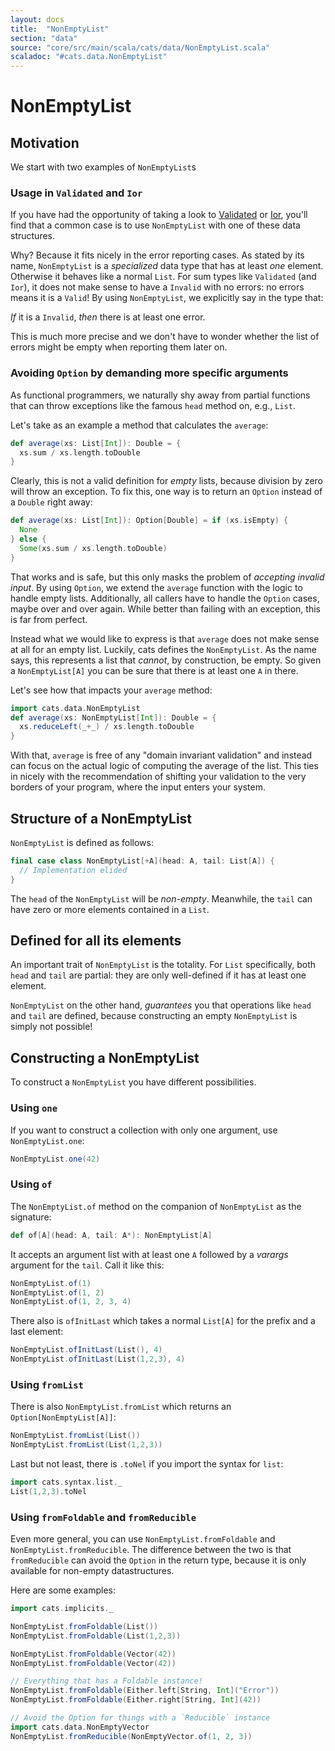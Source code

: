 ```yaml
---
layout: docs
title:  "NonEmptyList"
section: "data"
source: "core/src/main/scala/cats/data/NonEmptyList.scala"
scaladoc: "#cats.data.NonEmptyList"
---
```

# NonEmptyList

## Motivation

We start with two examples of `NonEmptyList`s

### Usage in `Validated` and `Ior`

If you have had the opportunity of taking a look to
[Validated](validated.html) or [Ior](ior.html), you'll find that a
common case is to use `NonEmptyList` with one of these data
structures.

Why? Because it fits nicely in the error reporting cases. As stated by
its name, `NonEmptyList` is a _specialized_ data type that has at
least *one* element.  Otherwise it behaves like a normal `List`.  For
sum types like `Validated` (and `Ior`), it does not make sense to have
a `Invalid` with no errors: no errors means it is a `Valid`!  By using
`NonEmptyList`, we explicitly say in the type that:

*If* it is a `Invalid`, *then* there is at least one error.

This is much more precise and we don't have to wonder whether the list
of errors might be empty when reporting them later on.

### Avoiding `Option` by demanding more specific arguments

As functional programmers, we naturally shy away from partial
functions that can throw exceptions like the famous `head` method on,
e.g., `List`.

Let's take as an example a method that calculates the `average`:

```scala mdoc:silent
def average(xs: List[Int]): Double = {
  xs.sum / xs.length.toDouble
}
```

Clearly, this is not a valid definition for *empty* lists, because
division by zero will throw an exception.  To fix this, one way is to
return an `Option` instead of a `Double` right away:

```scala mdoc:silent:nest
def average(xs: List[Int]): Option[Double] = if (xs.isEmpty) {
  None
} else {
  Some(xs.sum / xs.length.toDouble)
}
```

That works and is safe, but this only masks the problem of *accepting
invalid input*.  By using `Option`, we extend the `average` function
with the logic to handle empty lists.  Additionally, all callers have
to handle the `Option` cases, maybe over and over again.  While better
than failing with an exception, this is far from perfect.

Instead what we would like to express is that `average` does not make
sense at all for an empty list.  Luckily, cats defines the
`NonEmptyList`.  As the name says, this represents a list that
*cannot*, by construction, be empty.  So given a `NonEmptyList[A]` you
can be sure that there is at least one `A` in there.

Let's see how that impacts your `average` method:

```scala mdoc:silent:nest
import cats.data.NonEmptyList
def average(xs: NonEmptyList[Int]): Double = {
  xs.reduceLeft(_+_) / xs.length.toDouble
}
```

With that, `average` is free of any "domain invariant validation" and
instead can focus on the actual logic of computing the average of the
list.  This ties in nicely with the recommendation of shifting your
validation to the very borders of your program, where the input enters
your system.

## Structure of a NonEmptyList

`NonEmptyList` is defined as follows:

```scala
final case class NonEmptyList[+A](head: A, tail: List[A]) {
  // Implementation elided
}
```

The `head` of the `NonEmptyList` will be _non-empty_. Meanwhile, the
`tail` can have zero or more elements contained in a `List`.

## Defined for all its elements

An important trait of `NonEmptyList` is the totality. For `List` specifically,
both `head` and `tail` are partial: they are only well-defined if it
has at least one element.

`NonEmptyList` on the other hand, _guarantees_ you that operations like
`head` and `tail` are defined, because constructing an empty
`NonEmptyList` is simply not possible!

## Constructing a NonEmptyList

To construct a `NonEmptyList` you have different possibilities.

### Using `one`

If you want to construct a collection with only one argument, use
`NonEmptyList.one`:

```scala mdoc
NonEmptyList.one(42)
```

### Using `of`

The `NonEmptyList.of` method on the companion of `NonEmptyList` as the signature:

```scala
def of[A](head: A, tail: A*): NonEmptyList[A]
```

It accepts an argument list with at least one `A` followed by a
*varargs* argument for the `tail`.  Call it like this:

```scala mdoc
NonEmptyList.of(1)
NonEmptyList.of(1, 2)
NonEmptyList.of(1, 2, 3, 4)
```

There also is `ofInitLast` which takes a normal `List[A]` for the
prefix and a last element:

```scala mdoc
NonEmptyList.ofInitLast(List(), 4)
NonEmptyList.ofInitLast(List(1,2,3), 4)
```

### Using `fromList`

There is also `NonEmptyList.fromList` which returns an
`Option[NonEmptyList[A]]`:

```scala mdoc
NonEmptyList.fromList(List())
NonEmptyList.fromList(List(1,2,3))
```

Last but not least, there is `.toNel` if you import the syntax for
`list`:

```scala mdoc
import cats.syntax.list._
List(1,2,3).toNel
```

### Using `fromFoldable` and `fromReducible`

Even more general, you can use `NonEmptyList.fromFoldable` and
`NonEmptyList.fromReducible`.  The difference between the two is that
`fromReducible` can avoid the `Option` in the return type, because it
is only available for non-empty datastructures.

Here are some examples:

```scala mdoc
import cats.implicits._

NonEmptyList.fromFoldable(List())
NonEmptyList.fromFoldable(List(1,2,3))

NonEmptyList.fromFoldable(Vector(42))
NonEmptyList.fromFoldable(Vector(42))

// Everything that has a Foldable instance!
NonEmptyList.fromFoldable(Either.left[String, Int]("Error"))
NonEmptyList.fromFoldable(Either.right[String, Int](42))

// Avoid the Option for things with a `Reducible` instance
import cats.data.NonEmptyVector
NonEmptyList.fromReducible(NonEmptyVector.of(1, 2, 3))
```
